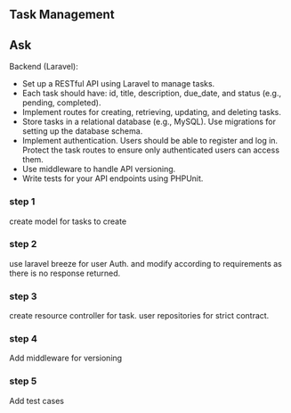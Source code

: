 ## Task Management

## Ask
Backend (Laravel):
- Set up a RESTful API using Laravel to manage tasks.
- Each task should have: id, title, description, due_date, and status (e.g., pending, completed).
- Implement routes for creating, retrieving, updating, and deleting tasks.
- Store tasks in a relational database (e.g., MySQL). Use migrations for setting up the database schema.
- Implement authentication. Users should be able to register and log in. Protect the task routes to ensure only authenticated users can access them.
- Use middleware to handle API versioning.
- Write tests for your API endpoints using PHPUnit.

### step 1
create model for tasks to create 

### step 2
use laravel breeze for user Auth. and modify according to requirements as there is no response returned.

### step 3
create resource controller for task. user repositories for strict contract. 

### step 4
Add middleware for versioning

### step 5
Add test cases
